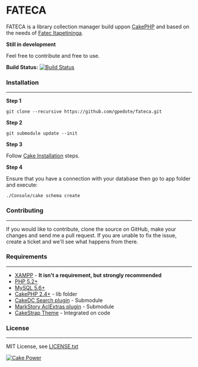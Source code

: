 FATECA
================================

FATECA is a library collection manager build uppon [CakePHP](http://www.cakephp.org) and based on the needs of [Fatec Itapetininga](http://fatecitapetininga.edu.br).

**Still in development**

Feel free to contribute and free to use.

**Build Status:** [![Build Status](https://travis-ci.org/gpedote/fateca.png?branch=master)](https://travis-ci.org/gpedote/fateca)

### Installation
------------------------------------------

**Step 1**

	git clone --recursive https://github.com/gpedote/fateca.git

**Step 2**

	git submodule update --init

**Step 3**

Follow [Cake Installation](http://book.cakephp.org/2.0/en/installation.html) steps.

**Step 4**

Ensure that you have a connection with your database then go to app folder and execute:

	./Console/cake schema create

### Contributing
------------------------------------------

If you would like to contribute, clone the source on GitHub, make your changes and send me a pull request.
If you are unable to fix the issue, create a ticket and we'll see what happens from there.

### Requirements
------------------------------------------

* [XAMPP](http://www.apachefriends.org/en/xampp.html) - **It isn't a requirement, but strongly recommended**
* [PHP 5.2+](http://php.net/)
* [MySQL 5.6+](http://www.mysql.com/)
* [CakePHP 2.4+](http://www.cakephp.org) - lib folder
* [CakeDC Search plugin](http://github.com/CakeDC/search) - Submodule
* [MarkStory AclExtras plugin](https://github.com/markstory/acl_extras) - Submodule
* [CakeStrap Theme](https://github.com/Rhym/cakeStrap) - Integrated on code

### License
------------------------------------------

MIT License, see [LICENSE.txt](LICENSE.txt)

[![Cake Power](https://raw.github.com/cakephp/cakephp/master/lib/Cake/Console/Templates/skel/webroot/img/cake.power.gif)](http://www.cakephp.org)
